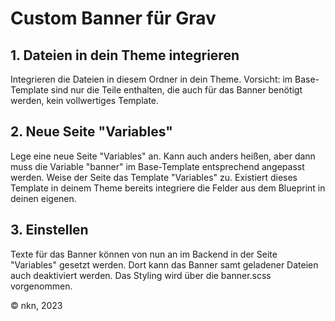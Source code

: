 # Custom Banner für Grav

## 1. Dateien in dein Theme integrieren

Integrieren die Dateien in diesem Ordner in dein Theme. Vorsicht: im Base-Template sind nur die Teile enthalten, die auch für das Banner benötigt werden, kein vollwertiges Template.


## 2. Neue Seite "Variables"

Lege eine neue Seite "Variables" an. Kann auch anders heißen, aber dann muss die Variable "banner" im Base-Template entsprechend angepasst werden. Weise der Seite das Template "Variables" zu. Existiert dieses Template in deinem Theme bereits integriere die Felder aus dem Blueprint in deinen eigenen.


## 3. Einstellen

Texte für das Banner können von nun an im Backend in der Seite "Variables" gesetzt werden. Dort kann das Banner samt geladener Dateien auch deaktiviert werden. Das Styling wird über die banner.scss vorgenommen.




© nkn, 2023